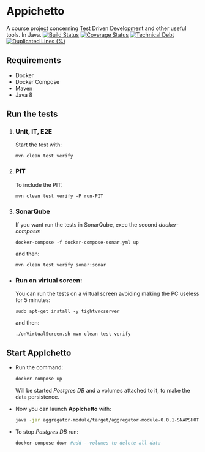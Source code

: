# Appichetto
A course project concerning Test Driven Development and other useful tools. In Java. 
[![Build Status](https://travis-ci.org/fede-vaccaro/APT-project.svg?branch=master)](https://travis-ci.org/fede-vaccaro/APT-project)
[![Coverage Status](https://coveralls.io/repos/github/fede-vaccaro/APT-project/badge.svg?branch=master)](https://coveralls.io/github/fede-vaccaro/APT-project?branch=master)
[![Technical Debt](https://sonarcloud.io/api/project_badges/measure?project=fede-vaccaro_APT-project&metric=sqale_index)](https://sonarcloud.io/dashboard?id=fede-vaccaro_APT-project)
[![Duplicated Lines (%)](https://sonarcloud.io/api/project_badges/measure?project=fede-vaccaro_APT-project&metric=duplicated_lines_density)](https://sonarcloud.io/dashboard?id=fede-vaccaro_APT-project)

## Requirements

* Docker
* Docker Compose
* Maven
* Java 8

## Run the tests


1. ### Unit, IT, E2E
    Start the test with:
    ```
    mvn clean test verify
    ```
2. ### PIT
    To include the PIT:
    ```
    mvn clean test verify -P run-PIT
    ```

3. ### SonarQube 
    If you want run the tests in SonarQube, exec the second *docker-compose*:
    ```
    docker-compose -f docker-compose-sonar.yml up
    ```
    and then:

    ```
    mvn clean test verify sonar:sonar
    ```
* ### Run on virtual screen:

    You can run the tests on a virtual screen avoiding making the PC useless for 5 minutes: 
    ```
    sudo apt-get install -y tightvncserver
    ```

    and then:

    ```
    ./onVirtualScreen.sh mvn clean test verify
    ```


## Start AppIchetto

* Run the command:

    ```bash
    docker-compose up
    ```

    Will be started *Postgres DB* and a volumes attached to it, to make the data persistence.

* Now you can launch **AppIchetto** with:
    ```bash
    java -jar aggregator-module/target/aggregator-module-0.0.1-SNAPSHOT-jar-with-dependencies.jar
    ```
* To stop *Postgres DB* run:
    ```bash
    docker-compose down #add --volumes to delete all data
    ```
